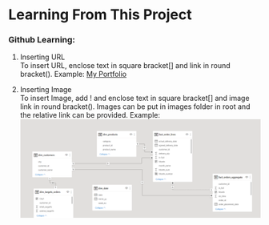 <h1>Learning From This Project </h1>

<h3>Github Learning: </h3>

1. Inserting URL
   <br>
   To insert URL, enclose text in square bracket[] and link in round bracket().
   Example: 
   [My Portfolio](www.google.com)

2. Inserting Image
   <br>
   To insert Image, add ! and enclose text in square bracket[] and image link in round bracket().
   Images can be put in images folder in root and the relative link can be provided.
   Example:
   ![No Text Available](/images/Img1.png)
